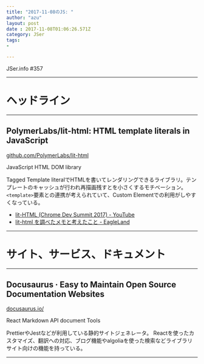 ```yaml
---
title: "2017-11-08のJS: "
author: "azu"
layout: post
date : 2017-11-08T01:06:26.571Z
category: JSer
tags:
-

---
```


JSer.info #357

----

<h1 class="site-genre">ヘッドライン</h1>

----

## PolymerLabs/lit-html: HTML template literals in JavaScript
[github.com/PolymerLabs/lit-html](https://github.com/PolymerLabs/lit-html "PolymerLabs/lit-html: HTML template literals in JavaScript")
<p class="jser-tags jser-tag-icon"><span class="jser-tag">JavaScript</span> <span class="jser-tag">HTML</span> <span class="jser-tag">DOM</span> <span class="jser-tag">library</span></p>

Tagged Template literalでHTMLを書いてレンダリングできるライブラリ。テンプレートのキャッシュが行われ再描画残すとを小さくするモチベーション。`<template>`要素との連携が考えられていて、Custom Elementでの利用がしやすくなっている。

- [lit-HTML (Chrome Dev Summit 2017) - YouTube](https://www.youtube.com/watch?v=Io6JjgckHbg "lit-HTML (Chrome Dev Summit 2017) - YouTube")
- [lit-html を調べたメモと考えたこと - EagleLand](https://1000ch.net/posts/2017/lit-html.html "lit-html を調べたメモと考えたこと - EagleLand")

----
<h1 class="site-genre">サイト、サービス、ドキュメント</h1>

----

## Docusaurus · Easy to Maintain Open Source Documentation Websites
[docusaurus.io/](https://docusaurus.io/ "Docusaurus · Easy to Maintain Open Source Documentation Websites")
<p class="jser-tags jser-tag-icon"><span class="jser-tag">React</span> <span class="jser-tag">Markdown</span> <span class="jser-tag">API</span> <span class="jser-tag">document</span> <span class="jser-tag">Tools</span></p>

PrettierやJestなどが利用している静的サイトジェネレータ。
Reactを使ったカスタマイズ、翻訳への対応、ブログ機能やalgoliaを使った検索などライブラリサイト向けの機能を持っている。


----
